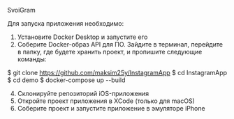 SvoiGram

Для запуска приложения необходимо:

1. Установите Docker Desktop и запустите его
2. Соберите Docker-образ API для ПО. Зайдите в терминал, перейдите в папку, где будете хранить проект, и пропишите следующие команды:

$ git clone https://github.com/maksim25y/InstagramApp
$ cd InstagramApp
$ cd demo
$ docker-compose up --build 

4. Склонируйте репозиторий iOS-приложения
5. Откройте проект приложения в XCode (только для macOS)
6. Соберите проект и запустите приложение в эмуляторе iPhone
